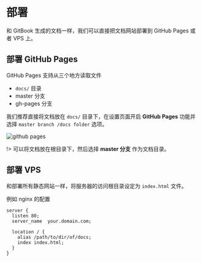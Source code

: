 # 部署

和 GitBook 生成的文档一样，我们可以直接把文档网站部署到 GitHub Pages 或者 VPS 上。

## 部署 GitHub Pages

GitHub Pages 支持从三个地方读取文件
- `docs/` 目录
- master 分支
- gh-pages 分支

我们推荐直接将文档放在 `docs/` 目录下，在设置页面开启 **GitHub Pages** 功能并选择 `master branch /docs folder` 选项。

![github pages](_images/deploy-github-pages.png)

!> 可以将文档放在根目录下，然后选择 **master 分支** 作为文档目录。

## 部署 VPS

和部署所有静态网站一样，将服务器的访问根目录设定为 `index.html` 文件。

例如 nginx 的配置

```nginx
server {
  listen 80;
  server_name  your.domain.com;

  location / {
    alias /path/to/dir/of/docs;
    index index.html;
  }
}
```
